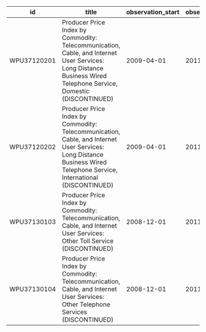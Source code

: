 | id          | title                                                                                                                                                                 | observation_start   | observation_end   |
|-------------|-----------------------------------------------------------------------------------------------------------------------------------------------------------------------|---------------------|-------------------|
| WPU37120201 | Producer Price Index by Commodity: Telecommunication, Cable, and Internet User Services: Long Distance Business Wired Telephone Service, Domestic (DISCONTINUED)      | 2009-04-01          | 2011-12-01        |
| WPU37120202 | Producer Price Index by Commodity: Telecommunication, Cable, and Internet User Services: Long Distance Business Wired Telephone Service, International (DISCONTINUED) | 2009-04-01          | 2011-12-01        |
| WPU37130103 | Producer Price Index by Commodity: Telecommunication, Cable, and Internet User Services: Other Toll Service (DISCONTINUED)                                            | 2008-12-01          | 2011-12-01        |
| WPU37130104 | Producer Price Index by Commodity: Telecommunication, Cable, and Internet User Services: Other Telephone Services (DISCONTINUED)                                      | 2008-12-01          | 2011-12-01        |